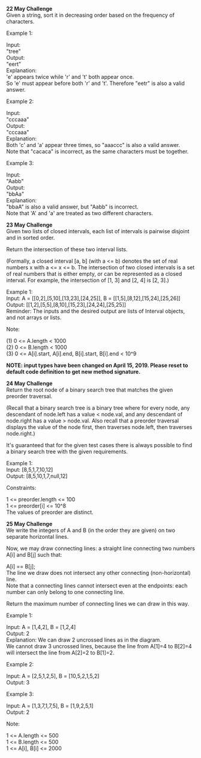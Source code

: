<strong> 22 May Challenge</strong></br>
Given a string, sort it in decreasing order based on the frequency of characters.</br>

Example 1:</br>

Input:</br>
"tree"</br>
Output:</br>
"eert"</br>
Explanation:</br>
'e' appears twice while 'r' and 't' both appear once.</br>
So 'e' must appear before both 'r' and 't'. Therefore "eetr" is also a valid answer.</br>

Example 2:</br>

Input:</br>
"cccaaa"</br>
Output:</br>
"cccaaa"</br>
Explanation:</br>
Both 'c' and 'a' appear three times, so "aaaccc" is also a valid answer.</br>
Note that "cacaca" is incorrect, as the same characters must be together.</br>

Example 3:</br>

Input:</br>
"Aabb"</br>
Output:</br>
"bbAa"</br>
Explanation:</br>
"bbaA" is also a valid answer, but "Aabb" is incorrect.</br>
Note that 'A' and 'a' are treated as two different characters.</br>

<strong> 23 May Challenge</strong></br>
Given two lists of closed intervals, each list of intervals is pairwise disjoint and in sorted order.</br>

Return the intersection of these two interval lists.</br>

(Formally, a closed interval [a, b] (with a <= b) denotes the set of real numbers x with a <= x <= b.  The intersection of two closed intervals is a set of real numbers that is either empty, or can be represented as a closed interval.  For example, the intersection of [1, 3] and [2, 4] is [2, 3].)</br>

Example 1:</br>
Input: A = [[0,2],[5,10],[13,23],[24,25]], B = [[1,5],[8,12],[15,24],[25,26]]</br>
Output: [[1,2],[5,5],[8,10],[15,23],[24,24],[25,25]]</br>
Reminder: The inputs and the desired output are lists of Interval objects, and not arrays or lists.</br>
 

Note:</br>

(1) 0 <= A.length < 1000</br>
(2) 0 <= B.length < 1000</br>
(3) 0 <= A[i].start, A[i].end, B[i].start, B[i].end < 10^9</br>

<b>NOTE: input types have been changed on April 15, 2019. Please reset to default code definition to get new method signature.</b></br>

<strong>24 May Challenge</strong></br>
Return the root node of a binary search tree that matches the given preorder traversal.</br>

(Recall that a binary search tree is a binary tree where for every node, any descendant of node.left has a value < node.val, and any descendant of node.right has a value > node.val.  Also recall that a preorder traversal displays the value of the node first, then traverses node.left, then traverses node.right.)</br>

It's guaranteed that for the given test cases there is always possible to find a binary search tree with the given requirements.</br>

Example 1:</br>
Input: [8,5,1,7,10,12]</br>
Output: [8,5,10,1,7,null,12]</br>

Constraints:</br>

1 <= preorder.length <= 100</br>
1 <= preorder[i] <= 10^8</br>
The values of preorder are distinct.</br>

<strong> 25 May Challenge</strong></br>
We write the integers of A and B (in the order they are given) on two separate horizontal lines.</br>

Now, we may draw connecting lines: a straight line connecting two numbers A[i] and B[j] such that:</br>

A[i] == B[j];</br>
The line we draw does not intersect any other connecting (non-horizontal) line.</br>
Note that a connecting lines cannot intersect even at the endpoints: each number can only belong to one connecting line.</br>

Return the maximum number of connecting lines we can draw in this way.</br>

Example 1:</br>

Input: A = [1,4,2], B = [1,2,4]</br>
Output: 2</br>
Explanation: We can draw 2 uncrossed lines as in the diagram.</br>
We cannot draw 3 uncrossed lines, because the line from A[1]=4 to B[2]=4 will intersect the line from A[2]=2 to B[1]=2.</br>

Example 2:</br>

Input: A = [2,5,1,2,5], B = [10,5,2,1,5,2]</br>
Output: 3</br>

Example 3:</br>

Input: A = [1,3,7,1,7,5], B = [1,9,2,5,1]</br>
Output: 2</br>
 

Note:</br>

1 <= A.length <= 500</br>
1 <= B.length <= 500</br>
1 <= A[i], B[i] <= 2000</br>

